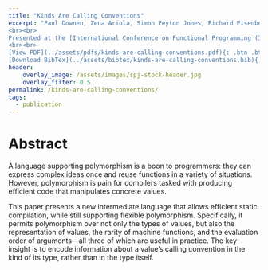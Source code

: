 ```yaml
---
title: "Kinds Are Calling Conventions"
excerpt: "Paul Downen, Zena Ariola, Simon Peyton Jones, Richard Eisenberg. (2020).
<br><br>
Presented at the [International Conference on Functional Programming (ICFP'20)](https://icfp20.sigplan.org/)
<br><br>
[View PDF](../assets/pdfs/kinds-are-calling-conventions.pdf){: .btn .btn--info ..btn--x-large}
[Download BibTex](../assets/bibtex/kinds-are-calling-conventions.bib){: .btn .btn--info ..btn--x-large}"
header:
    overlay_image: /assets/images/spj-stock-header.jpg
    overlay_filter: 0.5
permalink: /kinds-are-calling-conventions/
tags:
  - publication
---
```


# Abstract
A language supporting polymorphism is a boon to programmers: they can express complex ideas once and reuse functions in a variety of situations. However, polymorphism is pain for compilers tasked with producing efficient code that manipulates concrete values.

This paper presents a new intermediate language that allows efficient static compilation, while still supporting flexible polymorphism. Specifically, it permits polymorphism over not only the types of values, but also the representation of values, the rarity of machine functions, and the evaluation order of arguments—all three of which are useful in practice. The key insight is to encode information about a value’s calling convention in the kind of its type, rather than in the type itself.
